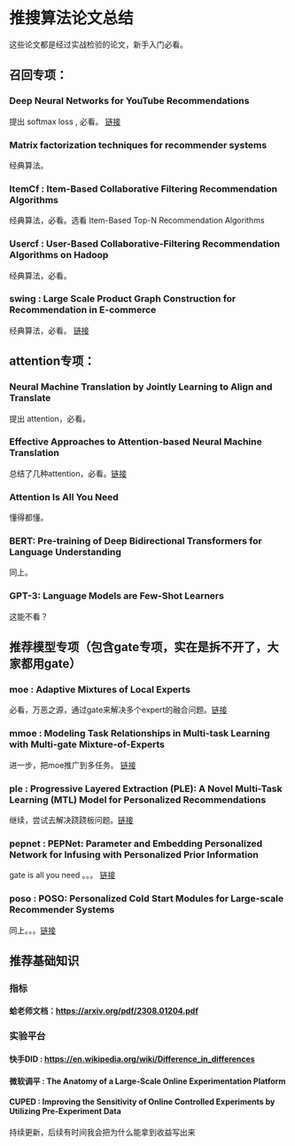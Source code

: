 # 推搜算法论文总结
这些论文都是经过实战检验的论文，新手入门必看。

## 召回专项：
### Deep Neural Networks for YouTube Recommendations
提出 softmax loss , 必看。 [链接](https://research.google.com/pubs/archive/45530.pdf)
### Matrix factorization techniques for recommender systems
经典算法。
### ItemCf : Item-Based Collaborative Filtering Recommendation Algorithms 
经典算法，必看。选看 Item-Based Top-N Recommendation Algorithms
### Usercf : User-Based Collaborative-Filtering Recommendation Algorithms on Hadoop
经典算法，必看。
### swing : Large Scale Product Graph Construction for Recommendation in E-commerce
经典算法，必看。 [链接](https://arxiv.org/pdf/2010.05525)

## attention专项：
### Neural Machine Translation by Jointly Learning to Align and Translate
提出 attention，必看。
### Effective Approaches to Attention-based Neural Machine Translation
总结了几种attention，必看。[链接](链接)
### Attention Is All You Need
懂得都懂。
### BERT: Pre-training of Deep Bidirectional Transformers for Language Understanding
同上。
### GPT-3: Language Models are Few-Shot Learners
这能不看？

## 推荐模型专项（包含gate专项，实在是拆不开了，大家都用gate）
### moe : Adaptive Mixtures of Local Experts
必看，万恶之源，通过gate来解决多个expert的融合问题。[链接](https://www.cs.toronto.edu/~hinton/absps/jjnh91.pdf)
### mmoe : Modeling Task Relationships in Multi-task Learning with Multi-gate Mixture-of-Experts
进一步，把moe推广到多任务。 [链接](https://dl.acm.org/doi/abs/10.1145/3219819.3220007)
### ple : Progressive Layered Extraction (PLE): A Novel Multi-Task Learning (MTL) Model for Personalized Recommendations
继续，尝试去解决跷跷板问题。[链接](https://dl.acm.org/doi/10.1145/3383313.3412236)
### pepnet : PEPNet: Parameter and Embedding Personalized Network for Infusing with Personalized Prior Information
gate is all you need 。。。 [链接](https://arxiv.org/pdf/2302.01115.pdf)
### poso : POSO: Personalized Cold Start Modules for Large-scale Recommender Systems
同上。。。[链接](https://arxiv.org/abs/2108.04690)

## 推荐基础知识

### 指标
#### 蛤老师文档：https://arxiv.org/pdf/2308.01204.pdf

### 实验平台
#### 快手DID : https://en.wikipedia.org/wiki/Difference_in_differences
#### 微软调平 : The Anatomy of a Large-Scale Online Experimentation Platform
#### CUPED : Improving the Sensitivity of Online Controlled Experiments by Utilizing Pre-Experiment Data

持续更新，后续有时间我会把为什么能拿到收益写出来
